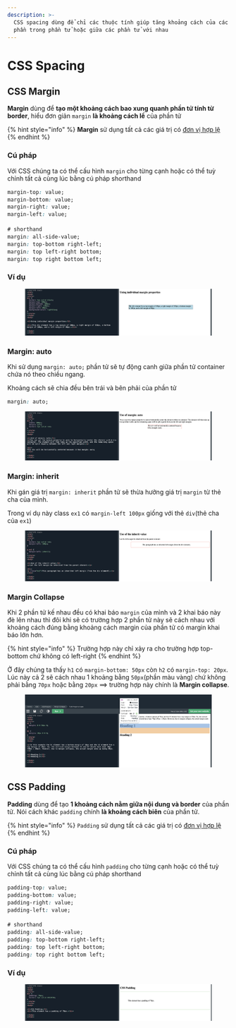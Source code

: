 ```yaml
---
description: >-
  CSS spacing dùng để chỉ các thuộc tính giúp tăng khoảng cách của các thành
  phần trong phần tử hoặc giữa các phần tử với nhau
---
```


# CSS Spacing

## CSS Margin

**Margin** dùng để **tạo một khoảng cách bao xung quanh phần tử tính từ border**, hiểu đơn giản `margin` **là khoảng cách lề** của phần tử

{% hint style="info" %}
**Margin** sử dụng tất cả các giá trị có [đơn vị hợp lệ](broken-reference)
{% endhint %}

### Cú pháp&#x20;

Với CSS chúng ta có thể cấu hình `margin` cho từng cạnh hoặc có thể tuỳ chỉnh tất cả cùng lúc bằng cú pháp shorthand

```css
margin-top: value;
margin-bottom: value;
margin-right: value;
margin-left: value;

# shorthand
margin: all-side-value; 
margin: top-bottom right-left;
margin: top left-right bottom;
margin: top right bottom left;
```

### Ví dụ

<figure><img src="../.gitbook/assets/image (10).png" alt=""><figcaption></figcaption></figure>

### Margin: auto

Khi sử dụng `margin: auto;` phần tử sẽ tự động canh giữa phần tử container chứa nó theo chiều ngang.

Khoảng cách sẽ chia đều bên trái và bên phải của phần tử

```css
margin: auto;
```

<figure><img src="../.gitbook/assets/image (2) (3).png" alt=""><figcaption></figcaption></figure>

### Margin: inherit

Khi gán giá trị `margin: inherit` phần tử sẽ thừa hưởng giá trị `margin` từ thẻ cha của mình.

Trong ví dụ này class `ex1` có `margin-left 100px` giống với thẻ `div`(thẻ cha của `ex1`)

<figure><img src="../.gitbook/assets/image (11) (1).png" alt=""><figcaption></figcaption></figure>

### Margin Collapse

Khi 2 phần tử kế nhau đều có khai báo `margin` của mình và 2 khai báo này đè lên nhau thì đôi khi sẽ có trường hợp 2 phần tử này sẽ cách nhau với khoảng cách đúng bằng khoảng cách margin của phần tử có margin khai báo lớn hơn.&#x20;

{% hint style="info" %}
Trường hợp này chỉ xảy ra cho trường hợp top-bottom chứ không có left-right
{% endhint %}

Ở đây chúng ta thấy `h1` có `margin-bottom: 50px` còn `h2` có `margin-top: 20px`. Lúc này cả 2 sẽ cách nhau 1 khoảng bằng `50px`(phần màu vàng) chứ không phải bằng `70px` hoặc bằng `20px` ==> trường hợp này chính là **Margin collapse**.

<figure><img src="../.gitbook/assets/image (8).png" alt=""><figcaption></figcaption></figure>

## CSS Padding

**Padding** dùng để tạo **1 khoảng cách nằm giữa nội dung và border** của phần tử. Nói cách khác `padding` chính **là khoảng cách biên** của phần tử.

{% hint style="info" %}
`Padding` sử dụng tất cả các giá trị có [đơn vị hợp lệ](broken-reference)
{% endhint %}

### Cú pháp&#x20;

Với CSS chúng ta có thể cấu hình `padding` cho từng cạnh hoặc có thể tuỳ chỉnh tất cả cùng lúc bằng cú pháp shorthand

```css
padding-top: value;
padding-bottom: value;
padding-right: value;
padding-left: value;

# shorthand
padding: all-side-value; 
padding: top-bottom right-left;
padding: top left-right bottom;
padding: top right bottom left;
```

### Ví dụ

<figure><img src="../.gitbook/assets/image (3) (3).png" alt=""><figcaption></figcaption></figure>
